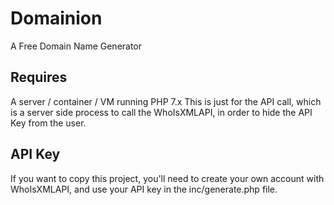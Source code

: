 # Domainion
A Free Domain Name Generator

## Requires
A server / container / VM running PHP 7.x
   This is just for the API call, which is a server side process to call the WhoIsXMLAPI, in order to hide the API Key from the user.
   
## API Key
If you want to copy this project, you'll need to create your own account with WhoIsXMLAPI, and use your API key in the inc/generate.php file.
